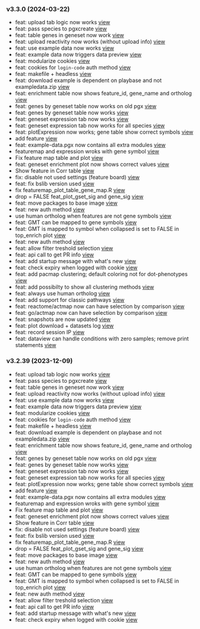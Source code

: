 ### v3.3.0 (2024-03-22)

-  feat: upload tab logic now works [view](https://github.com/bigomics/omicsplayground/commit/6d9a1f91c0bf8802e36edfd449eca615e5723c23)
-  feat: pass species to pgxcreate [view](https://github.com/bigomics/omicsplayground/commit/695ffa519a53a58329a2f1e27eec25fd143c6e23)
-  feat: table genes in geneset now work [view](https://github.com/bigomics/omicsplayground/commit/ea7fba2417e618ee5848806daa391124dabc8a16)
-  feat: upload reactivity now works (without upload info) [view](https://github.com/bigomics/omicsplayground/commit/db3704a345319ac15e13b6ea9097717d805f6963)
-  feat: use example data now works [view](https://github.com/bigomics/omicsplayground/commit/6057a9ffa6265cca66e3fc23d7c125fdf608ec23)
-  feat: example data now triggers data preview [view](https://github.com/bigomics/omicsplayground/commit/5b8456803dbca515244a31057463a937ba0b93f7)
-  feat: modularize cookies [view](https://github.com/bigomics/omicsplayground/commit/b77428fe43ee595c5f2a0bbfb559e43e6c1c1a71)
-  feat: cookies for `login-code` auth method [view](https://github.com/bigomics/omicsplayground/commit/6abea518b0894656606f5233058f854e120858a6)
-  feat: makefile + headless [view](https://github.com/bigomics/omicsplayground/commit/ca2caae959c513d4b2ddf1856c635a9f484d5241)
-  feat: download example is dependent on playbase and not exampledata.zip [view](https://github.com/bigomics/omicsplayground/commit/2d02acebcb951f7c695f504d5c912b31fdc3500d)
-  feat: enrichment table now shows feature_id, gene_name and ortholog [view](https://github.com/bigomics/omicsplayground/commit/12f3fedd890c69249cc60e470de3cba54c7b9491)
-  feat: genes by geneset table now works on old pgx [view](https://github.com/bigomics/omicsplayground/commit/be437bdf1e30bc65c8ac016331c384f19b97ccdb)
-  feat: genes by geneset table now works [view](https://github.com/bigomics/omicsplayground/commit/9f621c58d3ced73db70dc0a31b01bb03aac095a1)
-  feat: geneset expression tab now works [view](https://github.com/bigomics/omicsplayground/commit/9fa6788dc1df9626dbf0b7f1471323fc94df1bfb)
-  feat: geneset expression tab now works for all species [view](https://github.com/bigomics/omicsplayground/commit/18adab99c622efad060be2629c013c8659115f7a)
-  feat: plotExpression now works; gene table show correct symbols [view](https://github.com/bigomics/omicsplayground/commit/a2930b9c3855a65155bbf4424f5c889f67c16583)
-  add feature [view](https://github.com/bigomics/omicsplayground/commit/6dc230278a107661af07bdc3265fe06cf49758b3)
-  feat: example-data.pgx now contains all extra modules [view](https://github.com/bigomics/omicsplayground/commit/7387499e38eb8126abe7e7ac6238882620454c33)
-  featuremap and expression wroks with gene symbol [view](https://github.com/bigomics/omicsplayground/commit/b56557da05d582488ca7134aea03235396d2a4f1)
-  Fix feature map table and plot [view](https://github.com/bigomics/omicsplayground/commit/f85e2d3cf62f35b888837c18f79940fb50f961d2)
-  feat: geneset enrichment plot now shows correct values [view](https://github.com/bigomics/omicsplayground/commit/1bf3d39c5129f0a47c5f8eecafddaef42ce3567f)
-  Show feature in Corr table [view](https://github.com/bigomics/omicsplayground/commit/04c572ae8cf61f903faf96e22462af1435438d6e)
-  fix: disable not used settings (feature board) [view](https://github.com/bigomics/omicsplayground/commit/950a57c3bf0170a2ff41992bedfee4d940f18526)
-  feat: fix bslib version used [view](https://github.com/bigomics/omicsplayground/commit/3875e05a54f2a6c68ec153b37ae88208f75bf322)
-  fix featuremap_plot_table_gene_map.R [view](https://github.com/bigomics/omicsplayground/commit/d1b41b09da979cf21192990e9c6caf8de6ecf7f1)
-  drop = FALSE feat_plot_gset_sig and gene_sig [view](https://github.com/bigomics/omicsplayground/commit/a6262b81f01ab56faf4a9ed8785b5ecfa3b78664)
-  feat: move packages to base image [view](https://github.com/bigomics/omicsplayground/commit/6bce790196a2e8f0c266b29e32b6934aa5cdf7da)
-  feat: new auth method [view](https://github.com/bigomics/omicsplayground/commit/2222033dd6f1b5e39c64bd3fad61a681e6f9f7b1)
-  use human ortholog when features are not gene symbols [view](https://github.com/bigomics/omicsplayground/commit/51028e477467860fc8dfe68ef1d7e06f5f289a8e)
-  feat: GMT can be mapped to gene symbols [view](https://github.com/bigomics/omicsplayground/commit/b875ad1d148d0ea1859c126297dbbadecb094a32)
-  feat: GMT is mapped to symbol when collapsed is set to FALSE in top_enrich plot [view](https://github.com/bigomics/omicsplayground/commit/9d4669a84f92c8d68fcbc234ea5a7af52ca5520c)
-  feat: new auth method [view](https://github.com/bigomics/omicsplayground/commit/12157a6897454c9b952821678f571db1f4c7b8b7)
-  feat: allow filter treshold selection [view](https://github.com/bigomics/omicsplayground/commit/87efa515bfdacf885894511b712d0fb0e0991c71)
-  feat: api call to get PR info [view](https://github.com/bigomics/omicsplayground/commit/8eb2c9a5fea3a15fabd1a73ce294dcb41520bc07)
-  feat: add startup message with what's new [view](https://github.com/bigomics/omicsplayground/commit/8e76e60e9e4e1d1bbeaa5fd12abc35468d550d79)
-  feat: check expiry when logged with cookie [view](https://github.com/bigomics/omicsplayground/commit/4682541793996f6f54a5fb78aa9bb6eaf4f95381)
-  feat: add pacmap clustering; default coloring not for dot-phenotypes [view](https://github.com/bigomics/omicsplayground/commit/b412e1f4fff36043f38271a836df524c7eea54e3)
-  feat: add possibilty to show all clustering methods [view](https://github.com/bigomics/omicsplayground/commit/991ddc543d0d16dd2d60ffeae61bb14eb107ecaf)
-  feat: always use human ortholog [view](https://github.com/bigomics/omicsplayground/commit/76acae595fefacd9461d3bcaa5f1726377ea2226)
-  feat: add support for classic pathways [view](https://github.com/bigomics/omicsplayground/commit/fb69d4fe4727caa5113d999671d4d6ff41d1d73f)
-  feat: reactome/actmap now can have selection by comparison [view](https://github.com/bigomics/omicsplayground/commit/7413bb867547e59167b2043f08f5520ac4649a92)
-  feat: go/actmap now can have selection by comparison [view](https://github.com/bigomics/omicsplayground/commit/81d382ca66533c9e1064fd3550edb6bafa1fd173)
-  feat: snapshots are now updated [view](https://github.com/bigomics/omicsplayground/commit/0f6dfd719fb8bfb9d439ed9eeafd3d1ea6fcbdf5)
-  feat: plot download + datasets log [view](https://github.com/bigomics/omicsplayground/commit/b5164051fa384ab462e5f0012d84306946c451f2)
-  feat: record session IP [view](https://github.com/bigomics/omicsplayground/commit/c395a2e5c39980b032822a82a9d381ffa54e73e5)
-  feat: dataview can handle conditions with zero samples; remove print statements [view](https://github.com/bigomics/omicsplayground/commit/d54fa316bb81a3949dc33d0b98c6b97f7fb8c831)


### v3.2.39 (2023-12-09)

-  feat: upload tab logic now works [view](https://github.com/bigomics/omicsplayground/commit/6d9a1f91c0bf8802e36edfd449eca615e5723c23)
-  feat: pass species to pgxcreate [view](https://github.com/bigomics/omicsplayground/commit/695ffa519a53a58329a2f1e27eec25fd143c6e23)
-  feat: table genes in geneset now work [view](https://github.com/bigomics/omicsplayground/commit/ea7fba2417e618ee5848806daa391124dabc8a16)
-  feat: upload reactivity now works (without upload info) [view](https://github.com/bigomics/omicsplayground/commit/db3704a345319ac15e13b6ea9097717d805f6963)
-  feat: use example data now works [view](https://github.com/bigomics/omicsplayground/commit/6057a9ffa6265cca66e3fc23d7c125fdf608ec23)
-  feat: example data now triggers data preview [view](https://github.com/bigomics/omicsplayground/commit/5b8456803dbca515244a31057463a937ba0b93f7)
-  feat: modularize cookies [view](https://github.com/bigomics/omicsplayground/commit/b77428fe43ee595c5f2a0bbfb559e43e6c1c1a71)
-  feat: cookies for `login-code` auth method [view](https://github.com/bigomics/omicsplayground/commit/6abea518b0894656606f5233058f854e120858a6)
-  feat: makefile + headless [view](https://github.com/bigomics/omicsplayground/commit/ca2caae959c513d4b2ddf1856c635a9f484d5241)
-  feat: download example is dependent on playbase and not exampledata.zip [view](https://github.com/bigomics/omicsplayground/commit/2d02acebcb951f7c695f504d5c912b31fdc3500d)
-  feat: enrichment table now shows feature_id, gene_name and ortholog [view](https://github.com/bigomics/omicsplayground/commit/12f3fedd890c69249cc60e470de3cba54c7b9491)
-  feat: genes by geneset table now works on old pgx [view](https://github.com/bigomics/omicsplayground/commit/be437bdf1e30bc65c8ac016331c384f19b97ccdb)
-  feat: genes by geneset table now works [view](https://github.com/bigomics/omicsplayground/commit/9f621c58d3ced73db70dc0a31b01bb03aac095a1)
-  feat: geneset expression tab now works [view](https://github.com/bigomics/omicsplayground/commit/9fa6788dc1df9626dbf0b7f1471323fc94df1bfb)
-  feat: geneset expression tab now works for all species [view](https://github.com/bigomics/omicsplayground/commit/18adab99c622efad060be2629c013c8659115f7a)
-  feat: plotExpression now works; gene table show correct symbols [view](https://github.com/bigomics/omicsplayground/commit/a2930b9c3855a65155bbf4424f5c889f67c16583)
-  add feature [view](https://github.com/bigomics/omicsplayground/commit/6dc230278a107661af07bdc3265fe06cf49758b3)
-  feat: example-data.pgx now contains all extra modules [view](https://github.com/bigomics/omicsplayground/commit/7387499e38eb8126abe7e7ac6238882620454c33)
-  featuremap and expression wroks with gene symbol [view](https://github.com/bigomics/omicsplayground/commit/b56557da05d582488ca7134aea03235396d2a4f1)
-  Fix feature map table and plot [view](https://github.com/bigomics/omicsplayground/commit/f85e2d3cf62f35b888837c18f79940fb50f961d2)
-  feat: geneset enrichment plot now shows correct values [view](https://github.com/bigomics/omicsplayground/commit/1bf3d39c5129f0a47c5f8eecafddaef42ce3567f)
-  Show feature in Corr table [view](https://github.com/bigomics/omicsplayground/commit/04c572ae8cf61f903faf96e22462af1435438d6e)
-  fix: disable not used settings (feature board) [view](https://github.com/bigomics/omicsplayground/commit/950a57c3bf0170a2ff41992bedfee4d940f18526)
-  feat: fix bslib version used [view](https://github.com/bigomics/omicsplayground/commit/3875e05a54f2a6c68ec153b37ae88208f75bf322)
-  fix featuremap_plot_table_gene_map.R [view](https://github.com/bigomics/omicsplayground/commit/d1b41b09da979cf21192990e9c6caf8de6ecf7f1)
-  drop = FALSE feat_plot_gset_sig and gene_sig [view](https://github.com/bigomics/omicsplayground/commit/a6262b81f01ab56faf4a9ed8785b5ecfa3b78664)
-  feat: move packages to base image [view](https://github.com/bigomics/omicsplayground/commit/6bce790196a2e8f0c266b29e32b6934aa5cdf7da)
-  feat: new auth method [view](https://github.com/bigomics/omicsplayground/commit/2222033dd6f1b5e39c64bd3fad61a681e6f9f7b1)
-  use human ortholog when features are not gene symbols [view](https://github.com/bigomics/omicsplayground/commit/51028e477467860fc8dfe68ef1d7e06f5f289a8e)
-  feat: GMT can be mapped to gene symbols [view](https://github.com/bigomics/omicsplayground/commit/b875ad1d148d0ea1859c126297dbbadecb094a32)
-  feat: GMT is mapped to symbol when collapsed is set to FALSE in top_enrich plot [view](https://github.com/bigomics/omicsplayground/commit/9d4669a84f92c8d68fcbc234ea5a7af52ca5520c)
-  feat: new auth method [view](https://github.com/bigomics/omicsplayground/commit/12157a6897454c9b952821678f571db1f4c7b8b7)
-  feat: allow filter treshold selection [view](https://github.com/bigomics/omicsplayground/commit/87efa515bfdacf885894511b712d0fb0e0991c71)
-  feat: api call to get PR info [view](https://github.com/bigomics/omicsplayground/commit/8eb2c9a5fea3a15fabd1a73ce294dcb41520bc07)
-  feat: add startup message with what's new [view](https://github.com/bigomics/omicsplayground/commit/8e76e60e9e4e1d1bbeaa5fd12abc35468d550d79)
-  feat: check expiry when logged with cookie [view](https://github.com/bigomics/omicsplayground/commit/4682541793996f6f54a5fb78aa9bb6eaf4f95381)


